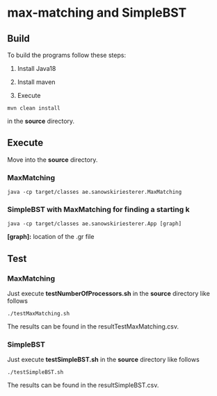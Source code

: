 # max-matching and SimpleBST

## Build

To build the programs follow these steps:

1. Install Java18

2. Install maven

2. Execute 
```
mvn clean install
```

in the **source** directory.


## Execute

Move into the **source** directory.

### MaxMatching

    java -cp target/classes ae.sanowskiriesterer.MaxMatching

### SimpleBST with MaxMatching for finding a starting k

    java -cp target/classes ae.sanowskiriesterer.App [graph]

**[graph]:** location of the .gr file

## Test

### MaxMatching

Just execute **testNumberOfProcessors.sh** in the **source** directory like follows

    ./testMaxMatching.sh

The results can be found in the resultTestMaxMatching.csv.

### SimpleBST

Just execute **testSimpleBST.sh** in the **source** directory like follows

    ./testSimpleBST.sh

The results can be found in the resultSimpleBST.csv.
